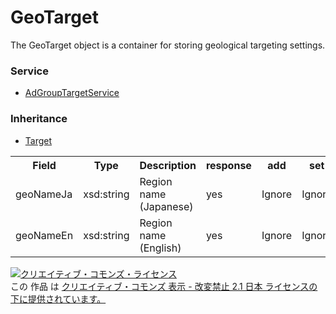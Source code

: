 # GeoTarget
The GeoTarget object is a container for storing geological targeting settings.

### Service
+ [AdGroupTargetService](../services/AdGroupTargetService.md)

### Inheritance
+ [Target](./Target.md)

<table>
 <tr>
  <th>Field</th>
  <th>Type</th>
  <th>Description</th>
  <th>response</th>
  <th>add</th>
  <th>set</th>
  <th>remove</th>
  <th>replace</th>
 </tr>
 <tr>
  <td>geoNameJa</td>
  <td>xsd:string</td>
  <td>Region name (Japanese)</td>
  <td>yes</td>
  <td>Ignore</td>
  <td>Ignore</td>
  <td>Ignore</td>
  <td>Ignore</td>
 </tr>
 <tr>
  <td>geoNameEn</td>
  <td>xsd:string</td>
  <td>Region name (English)</td>
  <td>yes</td>
  <td>Ignore</td>
  <td>Ignore</td>
  <td>Ignore</td>
  <td>Ignore</td>
 </tr>
 </table>

<a rel="license" href="http://creativecommons.org/licenses/by-nd/2.1/jp/"><img alt="クリエイティブ・コモンズ・ライセンス" style="border-width:0" src="https://i.creativecommons.org/l/by-nd/2.1/jp/88x31.png" /></a><br />この 作品 は <a rel="license" href="http://creativecommons.org/licenses/by-nd/2.1/jp/">クリエイティブ・コモンズ 表示 - 改変禁止 2.1 日本 ライセンスの下に提供されています。</a>
